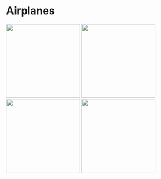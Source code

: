 # Airplanes

<img src="https://i.postimg.cc/XNg3JjYF/Screenshot-20190111-131509.png" width="200"> <img src="https://i.postimg.cc/c49SRFYL/Screenshot-20190111-131618.png" width="200"> <img src="https://i.postimg.cc/WbbVqBdy/Screenshot-20190111-131656.png" width="200"> <img src="https://i.postimg.cc/K81yJtrr/Screenshot-20190111-131729.png" width="200">
